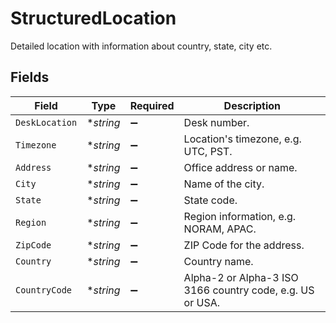 # StructuredLocation

Detailed location with information about country, state, city etc.


## Fields

| Field                                                     | Type                                                      | Required                                                  | Description                                               |
| --------------------------------------------------------- | --------------------------------------------------------- | --------------------------------------------------------- | --------------------------------------------------------- |
| `DeskLocation`                                            | **string*                                                 | :heavy_minus_sign:                                        | Desk number.                                              |
| `Timezone`                                                | **string*                                                 | :heavy_minus_sign:                                        | Location's timezone, e.g. UTC, PST.                       |
| `Address`                                                 | **string*                                                 | :heavy_minus_sign:                                        | Office address or name.                                   |
| `City`                                                    | **string*                                                 | :heavy_minus_sign:                                        | Name of the city.                                         |
| `State`                                                   | **string*                                                 | :heavy_minus_sign:                                        | State code.                                               |
| `Region`                                                  | **string*                                                 | :heavy_minus_sign:                                        | Region information, e.g. NORAM, APAC.                     |
| `ZipCode`                                                 | **string*                                                 | :heavy_minus_sign:                                        | ZIP Code for the address.                                 |
| `Country`                                                 | **string*                                                 | :heavy_minus_sign:                                        | Country name.                                             |
| `CountryCode`                                             | **string*                                                 | :heavy_minus_sign:                                        | Alpha-2 or Alpha-3 ISO 3166 country code, e.g. US or USA. |